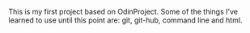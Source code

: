 This is my first project based on OdinProject. Some of the things I've learned to use until this point are: git, git-hub, command line and html.
